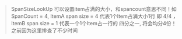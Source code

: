 > SpanSizeLookUp 可以设置item占满的大小，和spancount意思不同！如SpanCount = 4, ItemA span size = 4  代表1个Item占满大小1行 即 4/4 ， ItemB span size = 1 代表一个1个Item占一行的 四分之一, 将会均分4份！之前因为这里排查了不少时间
